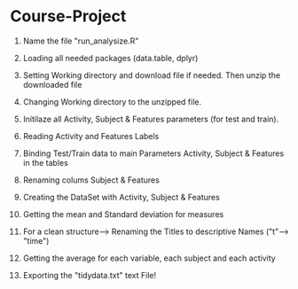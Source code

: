 # Course-Project

1. Name the file "run_analysize.R"

2. Loading all needed packages (data.table, dplyr)
3. Setting Working directory and download file if needed. Then unzip the downloaded file
4. Changing Working directory to the unzipped file.

5. Initilaze all Activity, Subject & Features parameters (for test and train).
6. Reading Activity and Features Labels
7. Binding Test/Train data to main Parameters Activity, Subject & Features in the tables

8. Renaming colums Subject & Features 
9. Creating the DataSet with Activity, Subject & Features
10. Getting the mean and Standard deviation for measures

11. For a clean structure--> Renaming the Titles to descriptive Names ("t"--> "time")
12. Getting the average for each variable, each subject and each activity

13. Exporting the "tidydata.txt" text File!

